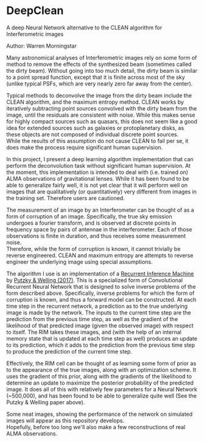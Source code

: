 # DeepClean
A deep Neural Network alternative to the CLEAN algorithm for Interferometric images

Author:  Warren Morningstar

Many astronomical analyses of Interferometric images rely on some form  of method to remove the effects of the synthesized beam
(sometimes called the dirty beam).  Without going into too much detail, the dirty beam is similar to a point spread function,
except that it is finite across most of the sky (unlike typical PSFs, which are very nearly zero far away from the center).

Typical methods to deconvolve the image from the dirty beam include the CLEAN algorithm, and the maximum entropy method.  CLEAN
works by iteratively subtracting point sources convolved with the dirty beam from the image, until the residuals are consistent
with noise.  While this makes sense for highly compact sources such as quasars, this does not seem like a good idea for extended
sources such as galaxies or protoplanetary disks, as these objects are not composed of individual discrete point sources.  
While the results of this assumption do not cause CLEAN to fail <it>per se</it>, it does make the process require significant
human supervision.

In this project, I present a deep learning algorithm implementation that can perform the deconvolution task without significant 
human supervision.  At the moment, this implementation is intended to deal with (i.e. trained on) ALMA observations of 
gravitational lenses.  While it has been found to be able to generalize fairly well, it is not yet clear that it will perform
well on images that are qualitatively (or quantitatively) very different from images in the training set.  Therefore users are
cautioned.

The measurement of an image by an Interferometer can be thought of as a form of corruption of an image.  Specifically,
the true sky emission undergoes a fourier transform, and is observed at discrete points in frequency space by pairs of 
antennae in the interferometer.  Each of those observations is finite in duration, and thus receives some measurement noise.  
Therefore, while the form of corruption is known, it cannot trivially be reverse engineered.  CLEAN and maximum entropy are 
attempts to reverse engineer the underlying image using special assumptions.

The algorithm I use is an implementation of a [Recurrent Inference Machine](http://sbt.science.uva.nl/mri/author/mri/) by 
[Putzky & Welling (2017)](https://arxiv.org/abs/1706.04008).  This is a specialized form of Convolutional Recurrent Neural 
Network that is designed to solve inverse problems of the form described above.  Specifically, inverse problems for which the 
form of corruption is known, and thus a forward model can be constructed.  At each time step in the recurrent network, a 
prediction as to the true underlying image is made by the network. The inputs to the current time step are the prediction from 
the previous time step, as well as the gradient of the likelihood of that predicted image (given the observed image) with 
respect to itself.  The RIM takes these images, and (with the help of an internal memory state that is updated at each 
time step as well) produces an update to its prediction, which it adds to the prediction from the previous time step to 
produce the prediction of the current time step.  

Effectively, the RIM cell can be thought of as learning some form of prior as to the appearance of the true images, along with
an optimization scheme.  It uses the gradient of this prior, along with the gradients of the likelihood to determine an update 
to maximize the posterior probability of the predicted image.  It does all of this with relatively few parameters for a Neural 
Network (~500,000), and has been found to be able to generalize quite well (See the Putzky & Welling paper above).


Some neat images, showing the performance of the network on simulated images will appear as this repository develops.  
Hopefully, before too long we'll also make a few reconstructions of real ALMA observations.
